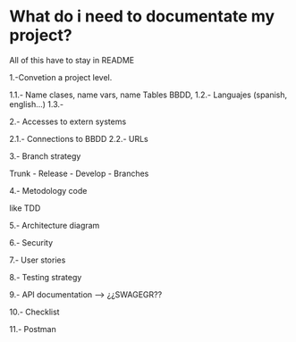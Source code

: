 # What do i need to documentate my project?

All of this have to stay in README

1.-Convetion a project level.

1.1.- Name clases, name vars, name Tables BBDD, 
1.2.- Languajes (spanish, english...)
1.3.- 

2.- Accesses to extern systems

2.1.- Connections to BBDD
2.2.- URLs 


3.- Branch strategy


Trunk - Release - Develop - Branches


4.- Metodology code 

like TDD


5.- Architecture diagram


6.- Security


7.- User stories


8.- Testing strategy


9.- API documentation --> ¿¿SWAGEGR??

10.- Checklist

11.- Postman
